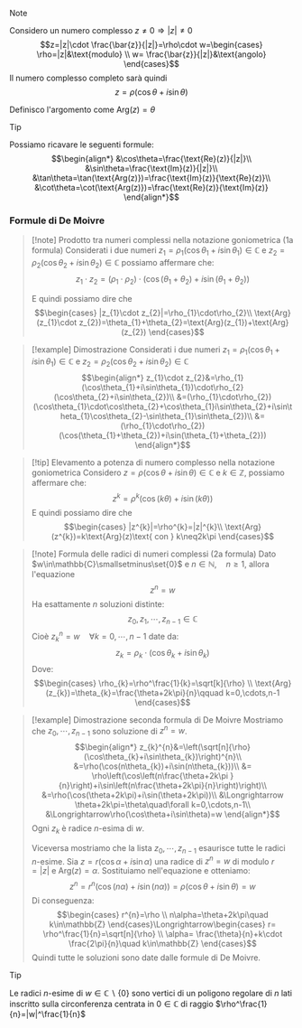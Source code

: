 >[!note]
>Considero un numero complesso $z\neq0\Longrightarrow|z|\neq0$
>$$z=|z|\cdot \frac{\bar{z}}{|z|}=\rho\cdot w=\begin{cases}
\rho=|z|&\text{modulo} \\
w= \frac{\bar{z}}{|z|}&\text{angolo}
\end{cases}$$
Il numero complesso completo sarà quindi $$z=\rho(\cos\theta+i\sin\theta)$$

Definisco l'argomento come $\text{Arg}(z)=\theta$

>[!tip]
>Possiamo ricavare le seguenti formule:
>$$\begin{align*}
&\cos\theta=\frac{\text{Re}(z)}{|z|}\\
&\sin\theta=\frac{\text{Im}(z)}{|z|}\\
&\tan\theta=\tan(\text{Arg(z)})=\frac{\text{Im}(z)}{\text{Re}(z)}\\
&\cot\theta=\cot(\text{Arg(z)})=\frac{\text{Re}(z)}{\text{Im}(z)}  
\end{align*}$$

### Formule di De Moivre
>[!note] Prodotto tra numeri complessi nella notazione goniometrica (1a formula)
>Considerati i due numeri $z_{1}=\rho_{1}(\cos\theta_{1}+i\sin\theta_{1})\in\mathbb{C}$ e $z_{2}=\rho_{2}(\cos\theta_{2}+i\sin\theta_{2})\in\mathbb{C}$ possiamo affermare che:
>$$z_{1}\cdot z_{2}=(\rho_{1}\cdot \rho_{2})\cdot\left( \cos(\theta_{1}+\theta_{2})+i\sin(\theta_{1}+\theta_{2}) \right)$$
>
>E quindi possiamo dire che $$\begin{cases}
|z_{1}\cdot z_{2}|=\rho_{1}\cdot\rho_{2}\\
\text{Arg}(z_{1}\cdot z_{2})=\theta_{1}+\theta_{2}=\text{Arg}(z_{1})+\text{Arg}(z_{2})
\end{cases}$$

>[!example] Dimostrazione
>Considerati i due numeri $z_{1}=\rho_{1}(\cos\theta_{1}+i\sin\theta_{1})\in\mathbb{C}$ e $z_{2}=\rho_{2}(\cos\theta_{2}+i\sin\theta_{2})\in\mathbb{C}$
>$$\begin{align*}
z_{1}\cdot z_{2}&=\rho_{1}(\cos\theta_{1}+i\sin\theta_{1})\cdot\rho_{2}(\cos\theta_{2}+i\sin\theta_{2})\\
&=(\rho_{1}\cdot\rho_{2})(\cos\theta_{1}\cdot\cos\theta_{2}+\cos\theta_{1}i\sin\theta_{2}+i\sin\theta_{1}\cos\theta_{2}-\sin\theta_{1}\sin\theta_{2})\\
&=(\rho_{1}\cdot\rho_{2})(\cos(\theta_{1}+\theta_{2})+i\sin(\theta_{1}+\theta_{2}))
\end{align*}$$

>[!tip] Elevamento a potenza di numero complesso nella notazione goniometrica
>Considero $z=\rho(\cos\theta+i\sin\theta)\in\mathbb{C}$ e $k\in\mathbb{Z}$, possiamo affermare che:
>$$z^{k}=\rho^{k}(\cos(k\theta)+i\sin(k\theta))$$E quindi possiamo dire che $$\begin{cases}
|z^{k}|=\rho^{k}=|z|^{k}\\
\text{Arg}(z^{k})=k\text{Arg}(z)\text{ con } k\neq2k\pi
\end{cases}$$

>[!note] Formula delle radici di numeri complessi (2a formula)
>Dato $w\in\mathbb{C}\smallsetminus\set{0}$ e $n\in\mathbb{N},\quad n\geq1$, allora l'equazione $$z^{n}=w$$
>Ha esattamente $n$ soluzioni distinte: $$z_{0},z_{1},\cdots,z_{n-1}\in\mathbb{C}$$
>Cioè $z_{k}^{n}=w\quad\forall k=0,\cdots, n-1$ date da: $$z_{k}=\rho_{k}\cdot\left(\cos\theta_{k}+i\sin\theta_{k}\right)$$
>Dove: $$\begin{cases}
\rho_{k}=\rho^\frac{1}{k}=\sqrt[k]{\rho} \\
\text{Arg}(z_{k})=\theta_{k}=\frac{\theta+2k\pi}{n}\qquad k=0,\cdots,n-1
\end{cases}$$

>[!example] Dimostrazione seconda formula di De Moivre
>Mostriamo che $z_{0},\cdots,z_{n-1}$ sono soluzione di $z^{n}=w$.
>$$\begin{align*}
>z_{k}^{n}&=\left(\sqrt[n]{\rho}(\cos\theta_{k}+i\sin\theta_{k})\right)^{n}\\
>&=\rho(\cos(n\theta_{k})+i\sin(n\theta_{k}))\\
>&= \rho\left(\cos\left(n\frac{\theta+2k\pi }{n}\right)+i\sin\left(n\frac{\theta+2k\pi}{n}\right)\right)\\
>&=\rho(\cos(\theta+2k\pi)+i\sin(\theta+2k\pi))\\
>&\Longrightarrow \theta+2k\pi=\theta\quad\forall k=0,\cdots,n-1\\
>&\Longrightarrow\rho(\cos\theta+i\sin\theta)=w
>\end{align*}$$
>Ogni $z_{k}$ è radice $n$-esima di $w$.
>
>Viceversa mostriamo che la lista $z_{0},\cdots,z_{n-1}$ esaurisce tutte le radici $n$-esime. Sia $z=r(\cos\alpha+i\sin \alpha)$ una radice di $z^{n}=w$ di modulo $r=|z|$ e $\text{Arg}(z)=\alpha$. Sostituiamo nell'equazione e otteniamo: $$z^{n}=r^{n}(\cos(n \alpha)+i\sin(n \alpha))=\rho(\cos\theta+i\sin\theta)=w$$
>Di conseguenza: $$\begin{cases}
r^{n}=\rho \\
n\alpha=\theta+2k\pi\quad k\in\mathbb{Z}
\end{cases}\Longrightarrow\begin{cases}
r= \rho^\frac{1}{n}=\sqrt[n]{\rho} \\
\alpha= \frac{\theta}{n}+k\cdot \frac{2\pi}{n}\quad k\in\mathbb{Z}
\end{cases}$$
>Quindi tutte le soluzioni sono date dalle formule di De Moivre.

>[!tip]
>Le radici $n$-esime di $w\in\mathbb{C}\smallsetminus\{0\}$ sono vertici di un poligono regolare di $n$ lati inscritto sulla circonferenza centrata in $0\in\mathbb{C}$ di raggio $\rho^\frac{1}{n}=|w|^\frac{1}{n}$
